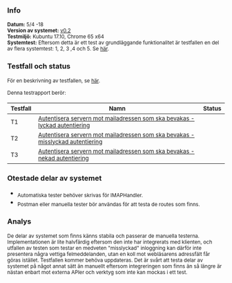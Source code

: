 ### Info
<sub>**Datum:** 5/4 -18</sub>  
<sub>**Version av systemet:** [v0.2]()</sub>  
<sub>**Testmiljö:**  Kubuntu 17.10, Chrome 65 x64</sub>  
<sub>**Systemtest:** Eftersom detta är ett test av grundläggande funktionalitet är testfallen en del av flera systemtest: 1, 2, 3 ,4 och 5. Se [här](https://github.com/1dv611-futurum-project/futurum-project/wiki/Testspecifikation).</sub>  

### Testfall och status
<sub>För en beskrivning av testfallen, se [här](https://github.com/1dv611-futurum-project/futurum-project/wiki/Testspecifikation).</sub>    

<sub>Denna testrapport berör:</sub>  

|<sub>Testfall</sub>|<sub>Namn</sub>|<sub>Status</sub>|
|----|--------|------------|
|<sub>T1</sub>|<sub>[Autentisera servern mot mailadressen som ska bevakas - lyckad autentiering](https://github.com/1dv611-futurum-project/futurum-project/wiki/Testspecifikation#testfall-1---autentisera-servern-mot-mailadressen-som-ska-bevakas---lyckad-autentisering)</sub>|<sub><img src="https://upload.wikimedia.org/wikipedia/commons/thumb/5/50/Yes_Check_Circle.svg/2000px-Yes_Check_Circle.svg.png" width="15"></sub>|
|<sub>T2</sub>|<sub>[Autentisera servern mot mailadressen som ska bevakas - misslyckad autentiering](https://github.com/1dv611-futurum-project/futurum-project/wiki/Testspecifikation#testfall-2---autentisera-servern-mot-mailadressen-som-ska-bevakas---misslyckad-autentisering)</sub>|<sub><img src="https://upload.wikimedia.org/wikipedia/commons/thumb/5/50/Yes_Check_Circle.svg/2000px-Yes_Check_Circle.svg.png" width="15"></sub>|
|<sub>T3</sub>|<sub>[Autentisera servern mot mailadressen som ska bevakas - nekad autentiering](https://github.com/1dv611-futurum-project/futurum-project/wiki/Testspecifikation#testfall-3---autentisera-servern-mot-mailadressen-som-ska-bevakas---nekad-autentisering)</sub>|<sub><img src="https://upload.wikimedia.org/wikipedia/commons/thumb/5/50/Yes_Check_Circle.svg/2000px-Yes_Check_Circle.svg.png" width="15"></sub>|

### Otestade delar av systemet
* <sub>Automatiska tester behöver skrivas för IMAPHandler.</sub>  
* <sub>Postman eller manuella tester bör användas för att testa de routes som finns.</sub>  

### Analys
<sub>De delar av systemet som finns känns stabila och passerar de manuella testerna. Implementationen är lite halvfärdig eftersom den inte har integrerats med klienten, och utfallen av testen som testar en medveten "misslyckad" inloggning kan därför inte presentera några vettiga felmeddelanden, utan en koll mot webläsarens adressfält får göras istället. Testfallen kommer behöva uppdateras. Det är svårt att testa delar av systemet på något annat sätt än manuellt eftersom integreringen som finns än så längre är nästan enbart mot externa APIer och verktyg som inte kan mockas i ett test.</sub>